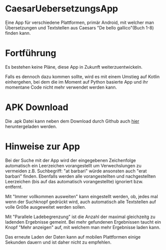 # CaesarUebersetzungsApp
Eine App für verschiedene Plattformen, primär Android, mit welcher man Übersetzungen und Textstellen aus Caesars "De bello gallico"(Buch 1-8) finden kann.

# Fortführung
Es bestehen keine Pläne, diese App in Zukunft weiterzuentwickeln.

Falls es dennoch dazu kommen sollte, wird es mit einem Umstieg auf Kotlin einhergehen, bei dem die im Moment auf Python basierte App und ihr momentane Code nicht mehr verwendet werden kann.

# APK Download
Die .apk Datei kann neben dem Download durch Github auch [hier](https://drive.google.com/file/d/1dpQpOXywXwFo9lQ9qOvHwIgJ4y0cFQ83/view?usp=sharing) heruntergeladen werden.

# Hinweise zur App
Bei der Suche mit der App wird der eingegebenen Zeichenfolge automatisch ein Leerzeichen vorangestellt um Verwechslungen zu vermeiden z.B. Suchbegriff: "at barbari" würde ansonsten auch "erat barbari" finden.
Ebenfalls werden alle vorangestellten und nachgestellten Leerzeichen (bis auf das automatisch vorangestellte) ignoriert bzw. entfernt.

Mit "Immer vollkommen ausweiten" kann eingestellt werden, ob, jedes mal wenn der Suchknopf gedrückt wird, auch automatisch alle Textstellen auf volle Größe ausgeweitet werden sollen.

Mit "Parallele Ladebegrenzung" ist die Anzahl der maximal gleichzeitg zu ladenden Ergebnisse gemeint. Bei mehr gefundenen Ergebnissen taucht ein Knopf "Mehr anzeigen" auf, mit welchem man mehr Ergebnisse laden kann.

Das erneute Laden der Daten kann auf mobilen Plattformen einige Sekunden dauern und ist daher nicht zu empfehlen.
